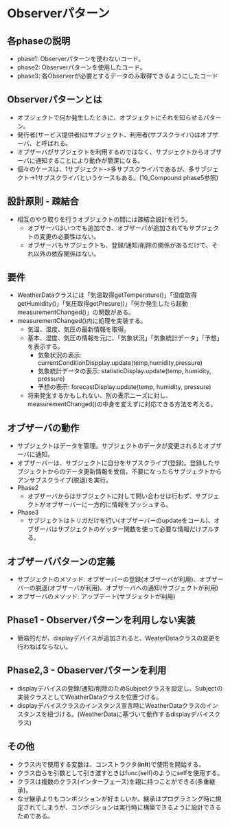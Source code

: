 # Observerパターン
## 各phaseの説明
- phase1: Observerパターンを使わないコード。
- phase2: Observerパターンを使用したコード。
- phase3: 各Observerが必要とするデータのみ取得できるようにしたコード

## Observerパターンとは
- オブジェクトで何か発生したときに、オブジェクトにそれを知らせるパターン。
- 発行者(サービス提供者)はサブジェクト、利用者(サブスクライバ)はオブザーバ、と呼ばれる。
- オブザーバがサブジェクトを利用するのではなく、サブジェクトからオブザーバに通知することにより動作が簡潔になる。
- 個々のケースは、1サブジェクトｰ>多サブスクライバであるが、多サブジェクト->1サブスクライバというケースもある。(10_Compound phase5参照)

## 設計原則 - 疎結合
- 相互のやり取りを行うオブジェクトの間には疎結合設計を行う。
  - オブザーバはいつでも追加でき、オブザーバが追加されてもサブジェクトの変更の必要性はない。
  - オブザーバもサブジェクトも、登録/通知/削除の関係があるだけで、それ以外の依存関係はない。
  
## 要件
- WeatherDataクラスには「気温取得getTemperature()」「湿度取得getHumidity()」「気圧取得getPresure()」「何か発生したら起動measurementChanged()」の関数がある。
- measurementChanged()内に処理を実装する。
  - 気温、湿度、気圧の最新情報を取得。
  - 基本、湿度、気圧の情報を元に、「気象状況」「気象統計データ」「予想」を表示する。
    - 気象状況の表示: currentConditionDispplay.update(temp,humidity,pressure)
    - 気象統計データの表示: statisticDisplay.update(temp, humidity, pressure)
    - 予想の表示: forecastDisplay.update(temp, humidity, pressure)
  - 将来発生するかもしれない、別の表示ニーズに対し、measurementChanged()の中身を変えずに対応できる方法を考える。

## オブザーバの動作
- サブジェクトはデータを管理。サブジェクトのデータが変更されるとオブザーバに通知。
- オブザーバーは、サブジェクトに自分をサブスクライブ(登録)。登録したサブジェクトからのデータ更新情報を受信。不要になったらサブジェクトからアンサブスクライブ(脱退)を実行。
- Phase2
  - オブザーバからはサブジェクトに対して問い合わせは行わず、サブジェクトがオブザーバーに一方的に情報をプッシュする。
- Phase3
  - サブジェクトはトリガだけを行い(オブザーバーのupdateをコール)、オブザーバはサブジェクトのゲッター関数を使って必要な情報だけプルする。

## オブザーバパターンの定義
- サブジェクトのメソッド: オブザーバーの登録(オブザーバが利用)、オブザーバーの脱退(オブザーバが利用)、オブザーバへの通知(サブジェクトが利用)
- オブザーバのメソッド: アップデート(サブジェクトが利用)

## Phase1 - Observerパターンを利用しない実装
- 簡易的だが、displayデバイスが追加されると、WeaterDataクラスの変更を行わねばならない。

## Phase2,3 - Obaserverパターンを利用
- displayデバイスの登録/通知/削除のためSubjectクラスを設定し、Subjectの実装クラスとしてWeatherDataクラスを位置づける。
- displayデバイスクラスのインスタンス宣言時にWeatherDataクラスのインスタンスを紐づける。(WeatherDataに基づいて動作するdisplayデバイスクラス)

## その他
- クラス内で使用する変数は、コンストラクタ(__init__)で使用を開始する。
- クラス自らを引数として引き渡すときはfunc(self)のようにselfを使用する。
- クラスは複数のクラス(インターフェース)を親に持つことができる(多重継承)。
- なぜ継承よりもコンポジションが好ましいか。継承はプログラミング時に規定されてしまうが、コンポジションは実行時に構築できるように設計できるためである。